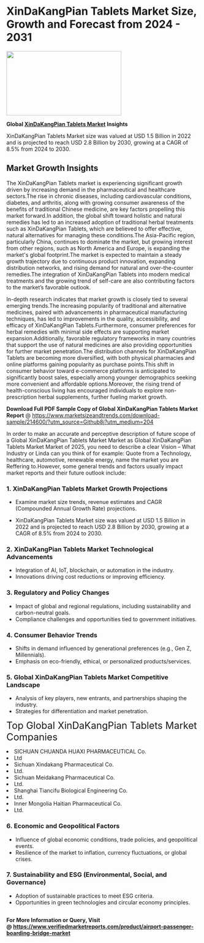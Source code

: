<H1>XinDaKangPian Tablets Market Size, Growth and Forecast from 2024 - 2031</H1><img class="aligncenter size-medium wp-image-584254" src="https://thirdeyenews.in/wp-content/uploads/2024/09/Global-Market-Research-300x168.jpeg" alt="" width="300" height="168" /><p><strong>Global&nbsp;<a href="https://www.marketsizeandtrends.com/download-sample/214600/?utm_source=Github8j?utm_medium=204">XinDaKangPian Tablets Market</a> Insights</strong></p><p>XinDaKangPian Tablets Market size was valued at USD 1.5 Billion in 2022 and is projected to reach USD 2.8 Billion by 2030, growing at a CAGR of 8.5% from 2024 to 2030.</p><p><h2>Market Growth Insights</h2> <p>The XinDaKangPian Tablets market is experiencing significant growth driven by increasing demand in the pharmaceutical and healthcare sectors.The rise in chronic diseases, including cardiovascular conditions, diabetes, and arthritis, along with growing consumer awareness of the benefits of traditional Chinese medicine, are key factors propelling this market forward.In addition, the global shift toward holistic and natural remedies has led to an increased adoption of traditional herbal treatments such as XinDaKangPian Tablets, which are believed to offer effective, natural alternatives for managing these conditions.The Asia-Pacific region, particularly China, continues to dominate the market, but growing interest from other regions, such as North America and Europe, is expanding the market's global footprint.The market is expected to maintain a steady growth trajectory due to continuous product innovation, expanding distribution networks, and rising demand for natural and over-the-counter remedies.The integration of XinDaKangPian Tablets into modern medical treatments and the growing trend of self-care are also contributing factors to the market’s favorable outlook.</p> <p>In-depth research indicates that market growth is closely tied to several emerging trends.The increasing popularity of traditional and alternative medicines, paired with advancements in pharmaceutical manufacturing techniques, has led to improvements in the quality, accessibility, and efficacy of XinDaKangPian Tablets.Furthermore, consumer preferences for herbal remedies with minimal side effects are supporting market expansion.Additionally, favorable regulatory frameworks in many countries that support the use of natural medicines are also providing opportunities for further market penetration.The distribution channels for XinDaKangPian Tablets are becoming more diversified, with both physical pharmacies and online platforms gaining popularity as purchase points.This shift in consumer behavior toward e-commerce platforms is anticipated to significantly boost sales, especially among younger demographics seeking more convenient and affordable options.Moreover, the rising trend of health-conscious living has encouraged individuals to explore non-prescription herbal supplements, further fueling market growth.</p> <p><span class=""><strong>Download Full PDF Sample Copy of Global XinDaKangPian Tablets Market Report</strong> @ <a href="https://www.marketsizeandtrends.com/download-sample/214600/?utm_source=Github8j?utm_medium=204" target="_blank">https://www.marketsizeandtrends.com/download-sample/214600/?utm_source=Github8j?utm_medium=204</a></span></p><p>In order to make an accurate and perceptive description of future scope of a Global&nbsp;XinDaKangPian Tablets Market Market as Global&nbsp;XinDaKangPian Tablets Market Market of 2025, you need to describe a clear Vision &ndash; What Industry or Linda can you think of for example: Quote from a Technology, healthcare, automotive, renewable energy, name the market you are Reffering to.However, some general trends and factors usually impact market reports and their future outlook include:</p><h3>1.&nbsp;<strong>XinDaKangPian Tablets Market Growth Projections</strong></h3><ul><li>Examine market size trends, revenue estimates and CAGR (Compounded Annual Growth Rate) projections.</li><li><p>XinDaKangPian Tablets Market size was valued at USD 1.5 Billion in 2022 and is projected to reach USD 2.8 Billion by 2030, growing at a CAGR of 8.5% from 2024 to 2030.</p></li></ul><h3>2.&nbsp;<strong>XinDaKangPian Tablets Market Technological Advancements</strong></h3><ul><li>Integration of AI, IoT, blockchain, or automation in the industry.</li><li>Innovations driving cost reductions or improving efficiency.</li></ul><h3>3.&nbsp;<strong>Regulatory and Policy Changes</strong></h3><ul><li>Impact of global and regional regulations, including sustainability and carbon-neutral goals.</li><li>Compliance challenges and opportunities tied to government initiatives.</li></ul><h3>4.&nbsp;<strong>Consumer Behavior Trends</strong></h3><ul><li>Shifts in demand influenced by generational preferences (e.g., Gen Z, Millennials).</li><li>Emphasis on eco-friendly, ethical, or personalized products/services.</li></ul><h3>5.&nbsp;<strong>Global XinDaKangPian Tablets Market Competitive Landscape</strong></h3><ul><li>Analysis of key players, new entrants, and partnerships shaping the industry.</li><li>Strategies for differentiation and market penetration.</li></ul><p data-pm-slice="1 1 []"><span style="color: inherit; font-family: inherit; font-size: 25px;">Top Global XinDaKangPian Tablets Market Companies</span></p><div class="" data-test-id=""><p><li>SICHUAN CHUANDA HUAXI PHARMACEUTICAL Co.</li><li>Ltd</li><li> Sichuan Xindakang Pharmaceutical Co.</li><li> Ltd.</li><li> Sichuan Meidakang Pharmaceutical Co.</li><li> Ltd.</li><li> Shanghai Tiancifu Biological Engineering Co.</li><li> Ltd.</li><li> Inner Mongolia Haitian Pharmaceutical Co.</li><li> Ltd.</li></p></div><h3>6.&nbsp;<strong>Economic and Geopolitical Factors</strong></h3><ul><li>Influence of global economic conditions, trade policies, and geopolitical events.</li><li>Resilience of the market to inflation, currency fluctuations, or global crises.</li></ul><h3>7.&nbsp;<strong>Sustainability and ESG (Environmental, Social, and Governance)</strong></h3><ul><li>Adoption of sustainable practices to meet ESG criteria.</li><li>Opportunities in green technologies and circular economy principles.</li></ul><h2><strong style="font-size: 14px;">For More Information or Query, Visit @&nbsp;</strong><a style="background-color: #ffffff; font-size: 14px;" href="https://www.marketsizeandtrends.com/report/xindakangpian-tablets-market/" target="_blank">https://www.verifiedmarketreports.com/product/airport-passenger-boarding-bridge-market</a></h2>